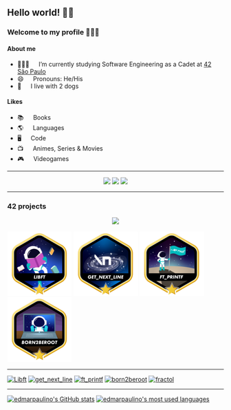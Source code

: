 ## Hello world! 👋🏾
### Welcome to my profile 🙋🏾‍♂️
#### About me  
- 👨🏾‍🚀 &emsp; I’m currently studying Software Engineering as a Cadet at [42 São Paulo](https://www.42sp.org.br/)
- 😄 &emsp; Pronouns: He/His
- 🐶 &emsp; I live with 2 dogs

#### Likes
-  📚 &emsp; Books
-  🌎 &emsp; Languages
-  🖥️ &emsp; Code
-  📺 &emsp; Animes, Series & Movies
-  🎮 &emsp; Videogames

---
<p align="center">
 <a href = "mailto:edmarpaulino9@gmail.com"><img src="https://img.shields.io/badge/-Gmail-%23333?style=for-the-badge&logo=gmail&logoColor=white" target="_blank"></a>
  <a href="https://www.linkedin.com/in/edmarpaulino/" target="_blank"><img src="https://img.shields.io/badge/-LinkedIn-%230077B5?style=for-the-badge&logo=linkedin&logoColor=white" target="_blank"></a>
  <a href="https://www.instagram.com/edmarpaulino9/" target="_blank"><img src="https://img.shields.io/badge/-Instagram-%23E4405F?style=for-the-badge&logo=instagram&logoColor=white" target="_blank"></a>
 </p>
 
---

### 42 projects
<p align="center"><img src="https://badge42.herokuapp.com/api/stats/edpaulin?cursus=42cursus&privacyEmail=true&privacyName=true"> </p>

<a href=https://github.com/edmarpaulino/libft><img src="https://github.com/edmarpaulino/42projects_pics/blob/master/libftm.png"></a>
<a href=https://github.com/edmarpaulino/get_next_line><img src="https://github.com/edmarpaulino/42projects_pics/blob/master/get_next_linem.png"></a>
<a href=https://github.com/edmarpaulino/ft_printf><img src="https://github.com/edmarpaulino/42projects_pics/blob/master/ft_printfm.png"></a>
<a href=https://github.com/edmarpaulino/born2beroot><img src="https://github.com/edmarpaulino/42projects_pics/blob/master/born2berootm.png"></a>

---
 
[![Libft](https://github-readme-stats.vercel.app/api/pin/?username=edmarpaulino&repo=libft&theme=tokyonight&hide_border=true)](https://github.com/edmarpaulino/libft)
[![get_next_line](https://github-readme-stats.vercel.app/api/pin/?username=edmarpaulino&repo=get_next_line&theme=tokyonight&hide_border=true)](https://github.com/edmarpaulino/get_next_line)
[![ft_printf](https://github-readme-stats.vercel.app/api/pin/?username=edmarpaulino&repo=ft_printf&theme=tokyonight&hide_border=true)](https://github.com/edmarpaulino/ft_printf)
[![born2beroot](https://github-readme-stats.vercel.app/api/pin/?username=edmarpaulino&repo=born2beroot&theme=tokyonight&hide_border=true)](https://github.com/edmarpaulino/born2beroot)
[![fractol](https://github-readme-stats.vercel.app/api/pin/?username=edmarpaulino&repo=fractol&theme=tokyonight&hide_border=true)](https://github.com/edmarpaulino/fractol)

---

[![edmarpaulino's GitHub stats](https://github-readme-stats.vercel.app/api?username=edmarpaulino&count_private=true&show_icons=true&hide=issues&hide_border=true&theme=tokyonight)](https://github.com/edmarpaulino?tab=repositories)
[![edmarpaulino's most used languages](https://github-readme-stats.vercel.app/api/top-langs/?username=edmarpaulino&layout=compact&hide_border=true&theme=tokyonight)](https://github.com/edmarpaulino?tab=repositories)
